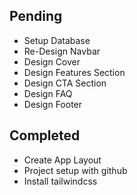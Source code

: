 ## Pending
- Setup Database
- Re-Design Navbar
- Design Cover
- Design Features Section
- Design CTA Section
- Design FAQ
- Design Footer


## Completed
- Create App Layout
- Project setup with github
- Install tailwindcss
